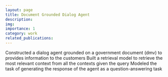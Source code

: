 ```yaml
---
layout: page
title: Document Grounded Dialog Agent
description: 
img: 
importance: 1
category: work
related_publications: 
---
```


Constructed a dialog agent grounded on a government document (dmv) to provides information to the customers 
Built a retrieval model to retrieve the most relevant context from all the contexts given the query
Modeled the task of generating the response of the agent as a question-answering task